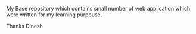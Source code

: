 My Base repository which contains small number of web application which were written for my learning purpouse.

Thanks
Dinesh
